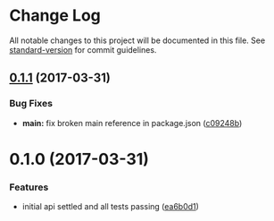# Change Log

All notable changes to this project will be documented in this file. See [standard-version](https://github.com/conventional-changelog/standard-version) for commit guidelines.

<a name="0.1.1"></a>
## [0.1.1](https://github.com/cludden/app-container/compare/v0.1.0...v0.1.1) (2017-03-31)


### Bug Fixes

* **main:** fix broken main reference in package.json ([c09248b](https://github.com/cludden/app-container/commit/c09248b))



<a name="0.1.0"></a>
# 0.1.0 (2017-03-31)


### Features

* initial api settled and all tests passing ([ea6b0d1](https://github.com/cludden/app-container/commit/ea6b0d1))
